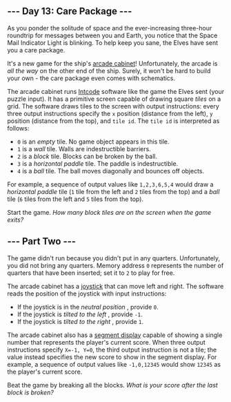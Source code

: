 ## \--- Day 13: Care Package ---

As you ponder the solitude of space and the ever-increasing three-hour
roundtrip for messages between you and Earth, you notice that the Space Mail
Indicator Light is blinking. To help keep you sane, the Elves have sent you a
care package.

It's a new game for the ship's [arcade
cabinet](https://en.wikipedia.org/wiki/Arcade_cabinet)! Unfortunately, the
arcade is _all the way_ on the other end of the ship. Surely, it won't be hard
to build your own - the care package even comes with schematics.

The arcade cabinet runs [Intcode](9) software like the game the Elves sent
(your puzzle input). It has a primitive screen capable of drawing square
_tiles_ on a grid. The software draws tiles to the screen with output
instructions: every three output instructions specify the `x` position
(distance from the left), `y` position (distance from the top), and `tile id`.
The `tile id` is interpreted as follows:

  * `0` is an _empty_ tile. No game object appears in this tile.
  * `1` is a _wall_ tile. Walls are indestructible barriers.
  * `2` is a _block_ tile. Blocks can be broken by the ball.
  * `3` is a _horizontal paddle_ tile. The paddle is indestructible.
  * `4` is a _ball_ tile. The ball moves diagonally and bounces off objects.

For example, a sequence of output values like `1,2,3,6,5,4` would draw a
_horizontal paddle_ tile (`1` tile from the left and `2` tiles from the top)
and a _ball_ tile (`6` tiles from the left and `5` tiles from the top).

Start the game. _How many block tiles are on the screen when the game exits?_

## \--- Part Two ---

The game didn't run because you didn't put in any quarters. Unfortunately, you
did not bring any quarters. Memory address `0` represents the number of
quarters that have been inserted; set it to `2` to play for free.

The arcade cabinet has a [joystick](https://en.wikipedia.org/wiki/Joystick)
that can move left and right. The software reads the position of the joystick
with input instructions:

  * If the joystick is in the _neutral position_ , provide `0`.
  * If the joystick is _tilted to the left_ , provide `-1`.
  * If the joystick is _tilted to the right_ , provide `1`.

The arcade cabinet also has a [segment
display](https://en.wikipedia.org/wiki/Display_device#Segment_displays)
capable of showing a single number that represents the player's current score.
When three output instructions specify `X=-1, Y=0`, the third output
instruction is not a tile; the value instead specifies the new score to show
in the segment display. For example, a sequence of output values like
`-1,0,12345` would show `12345` as the player's current score.

Beat the game by breaking all the blocks. _What is your score after the last
block is broken?_
